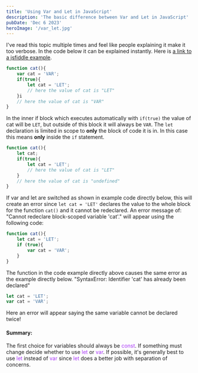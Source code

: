 ```yaml
---
title: 'Using Var and Let in JavaScript'
description: 'The basic difference between Var and Let in JavaScript'
pubDate: 'Dec 6 2023'
heroImage: '/var_let.jpg'
---
```


I've read this topic multiple times and feel like people explaining it make it too verbose.
In the code below it can be explained instantly. Here is
<a href='https://jsfiddle.net/w40yLazr/1/'>a link to a jsfiddle example</a>.

```javascript
function cat(){
    var cat = 'VAR';
    if(true){
        let cat = 'LET';
        // here the value of cat is "LET"
    }i
    // here the value of cat is "VAR"
}
```
In the inner if block which executes automatically with `if(true)` the value of cat will be `LET`, but outside of this block it will always be `VAR`.
The `let` declaration is limited in scope to **only** the block of code it is in. In this case this means **only** inside the `if` statement.


```javascript
function cat(){
    let cat;    
    if(true){
        let cat = 'LET';
        // here the value of cat is "LET"
    }
    // here the value of cat is "undefined"
}
```

If var and let are switched as shown in example code directly below, this will create an error since `let cat = 'LET'` declares the value to the whole block for the function `cat()` and it cannot be redeclared. An error message of: "Cannot redeclare block-scoped variable 'cat'." will appear using the following code:

```javascript
function cat(){
    let cat = 'LET';
    if (true){
        var cat = 'VAR';     
    }    
}
```

The function in the code example directly above causes the same error as the example directly below.
"SyntaxError: Identifier 'cat' has already been declared"

```javascript
let cat = 'LET';
var cat = 'VAR';
```

Here an error will appear saying the same variable cannot be declared twice!

<h4>Summary:</h4>
The first choice for variables should always be <span class="variable-color">const</span>.
If something must change decide whether to use <span class="variable-color">let</span> or <span class="variable-color">var</span>. If possible, it's generally best to use <span class="variable-color">let</span> instead of <span class="variable-color">var</span> since <span class="variable-color">let</span> does a better job with separation of concerns.



<style scoped>
.variable-color{
    color: rgb(168, 55, 247);
}
    
</style>